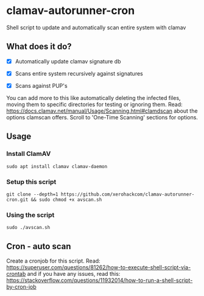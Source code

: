 # clamav-autorunner-cron
Shell script to update and automatically scan entire system with clamav

## What does it do?

- [x] Automatically update clamav signature db
- [x] Scans entire system recursively against signatures
- [x] Scans against PUP's


You can add more to this like automatically deleting the infected files, moving them to specific directories for testing or ignoring them. Read: https://docs.clamav.net/manual/Usage/Scanning.html#clamdscan about the options clamscan offers. Scroll to 'One-Time Scanning' sections for options.


## Usage

### Install ClamAV

```
sudo apt install clamav clamav-daemon

```

### Setup this script

```
git clone --depth=1 https://github.com/xerohackcom/clamav-autorunner-cron.git && sudo chmod +x avscan.sh

```

### Using the script

```
sudo ./avscan.sh

```

## Cron - auto scan

Create a cronjob for this script. Read: https://superuser.com/questions/81262/how-to-execute-shell-script-via-crontab and if you have any issues, read this: https://stackoverflow.com/questions/11932014/how-to-run-a-shell-script-by-cron-job

